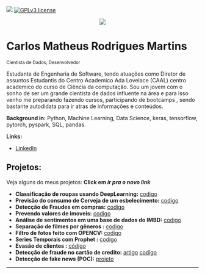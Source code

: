 [![](https://img.shields.io/badge/python-3.7+-blue.svg)](https://www.python.org/downloads/release/python-365/) [![GPLv3 license](https://img.shields.io/badge/License-GPLv3-blue.svg)](http://perso.crans.org/besson/LICENSE.html)

<p align="center">
  <img src="banner.png" >
</p>

# Carlos Matheus Rodrigues Martins
<sub>Cientista de Dados, Desenvolvedor</sub>

Estudante de Engenharia de Software, tendo atuações como Diretor de assuntos Estudantis do Centro Academico Ada Lovelace (CAAL) centro academico do curso de Ciência da computação. Sou um jovem com o sonho de ser um grande cientista de dados influente na área e para isso venho me preparando fazendo cursos, participando de bootcamps , sendo bastante autodidata para ir atras de informações e conteúdos.

**Background in:** Python, Machine Learning, Data Science, keras, tensorflow, pytorch, pyspark, SQL, pandas.

**Links:**
* [LinkedIn](https://www.linkedin.com/in/carlos-matheus-dev)


## Projetos:
Veja alguns do meus projetos:
**Click em *ir pra o novo link***
* **Classificação de roupas usando DeepLearning:** [codigo](https://github.com/cmatheusIA/DeepLearning/blob/main/Classifica%C3%A7%C3%A3o_de_roupas_Usando_DL.ipynb)
* **Previsão do consumo de Cerveja de um esbelecimento:**  [codigo](https://github.com/cmatheusIA/Ds_estudos/blob/master/Regress%C3%A3o_Linear.ipynb)
* **Detecção de Fraudes em compras:** [codigo](https://github.com/cmatheusIA/Ds_estudos/blob/master/detec%C3%A7%C3%A3o_de_fraude.ipynb)
* **Prevendo valores de imoveis:** [codigo](https://github.com/cmatheusIA/Ds_estudos/blob/master/Regress%C3%A3o_Linear_II.ipynb)
* **Análise de sentimentos em uma base de dados do IMBD:** [codigo](https://github.com/cmatheusIA/Machine-Learning-Estudo/blob/master/NLP.ipynb)
* **Separação de filmes por gêneros :** [codigo](https://github.com/cmatheusIA/Machine-Learning-Estudo/blob/master/Projeto1_NS.ipynb)
* **Filtro de fotos feito com OPENCV:** [codigo](https://github.com/cmatheusIA/filtrosOPENCV)
* **Series Temporais com Prophet :** [codigo](https://github.com/cmatheusIA/Ds_estudos/blob/master/Series_Temporais_com_Prophet.ipynb)
* **Evasão de clientes :** [código](https://github.com/cmatheusIA/machine-learning-projects)
* **Detecção de fraude no cartão de credito:** [artigo](https://medium.com/@cmatheusrm/data-science-aplicado-a-detecção-de-fraudes-em-compras-no-cartão-de-crédito-b7ec507e9ec2) [codigo](https://github.com/cmatheusIA/machine-learning-projects/tree/main/Credit_card_fraud_project)
* **Detecção de fake news (POC):** [projeto](https://github.com/atlantico-academy/fake-news-rating)
---




